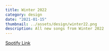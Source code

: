 ```yaml
---
title: Winter 2022
category: design
date: "2021-01-15"
thumbnail: ../assets/design/winter22.png
description: All new songs from Winter 2022
---
```

<a href = "https://open.spotify.com/playlist/0Bqlv23SSzxCQRxxVHxEfR?si=ed3853f7fc964f88" target="_blank" class = "err">Spotify Link</a>
